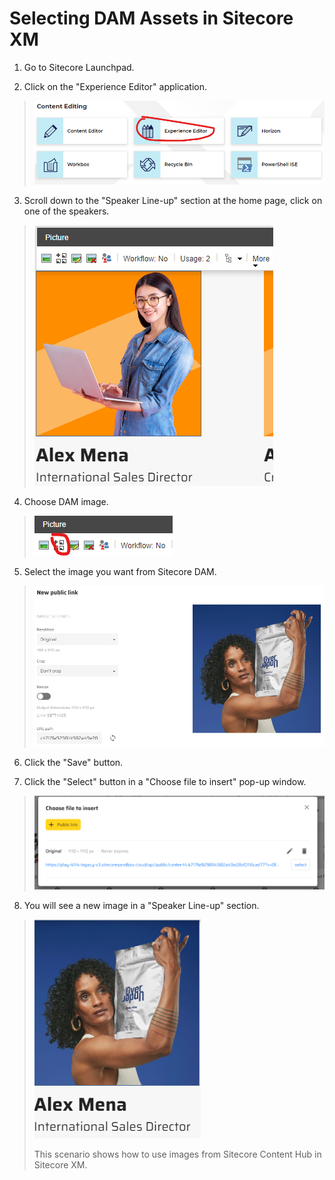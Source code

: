 # Selecting DAM Assets in Sitecore XM

1. Go to Sitecore Launchpad.

2. Click on the "Experience Editor" application.

> ![Graphical user interface, text, application, website](./media/image1.png)

3. Scroll down to the "Speaker Line-up" section at the home page, click
    on one of the speakers.

> ![Graphical user interface, application, PowerPoint](./media/image2.png)

4. Choose DAM image.

> ![Graphical user interface, application](./media/image3.png)

5. Select the image you want from Sitecore DAM.

> ![Selected image](./media/image4.png)

6. Click the "Save" button.

7. Click the "Select" button in a "Choose file to insert" pop-up
    window.

> ![Graphical user interface, text, application, email](./media/image5.png)

8. You will see a new image in a "Speaker Line-up" section.

> ![New image](./media/image6.png)
>
> This scenario shows how to use images from Sitecore Content Hub in
> Sitecore XM.